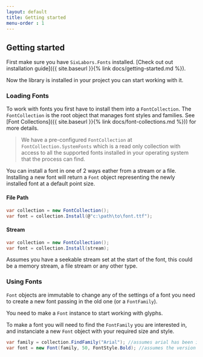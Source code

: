 ```yaml
---
layout: default
title: Getting started
menu-order : 1
---
```


## Getting started

First make sure you have `SixLabors.Fonts` installed. [Check out out installation guide]({{ site.baseurl }}{% link docs/getting-started.md %}).

Now the library is installed in your project you can start working with it.

### Loading Fonts

To work with fonts you first have to install them into a `FontCollection`. The `FontCollection` is the root object that manages font styles and families. See [Font Collections]({{ site.baseurl }}{% link docs/font-collections.md %})) for more details.

>We have a pre-configured `FontCollection` at `FontCollection.SystemFonts` which is a read only collection with access to all the supported fonts installed in your operating system that the process can find.

You can install a font in one of 2 ways eather from a stream or a file. Installing a new font will return a `Font` object representing the newly installed font at a default point size.

#### File Path
```c#
var collection = new FontCollection();
var font = collection.Install(@"c:\path\to\font.ttf");
```

#### Stream
```c#
var collection = new FontCollection();
var font = collection.Install(stream);
```
Assumes you have a seekable stream set at the start of the font, this could be a memory stream, a file stream or any other type.

### Using Fonts

`Font` objects are immutable to change any of the settings of a font you need to create a new font passing in the old one (or a `FontFamily`).

You need to make a `Font` instance to start working with glyphs.

To make a font you will need to find the `FontFamily` you are interested in, and instanciate a new `Font` object with your required size and style.

```c#
var family = collection.FindFamily("Arial"); //assumes arial has been installed in to the collection.
var font = new Font(family, 50, FontStyle.Bold); //assumes the version of arial that was installed was a bold veriant.
```